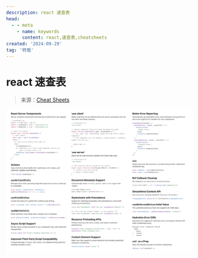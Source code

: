 ```yaml
---
description: react 速查表
head:
  - - meta
    - name: keywords
      content: react,速查表,cheatsheets
created: '2024-09-29'
tag: '转载'
---
```


# react 速查表

> 来源：[Cheat Sheets](https://www.epicreact.dev/react-19-cheatsheet)

<ClientOnly>
  <div class="viewer-wrap" v-viewer>
    <img src="./assets/react-19-cheat-sheet@2x.webp" />
  </div>
</ClientOnly>
